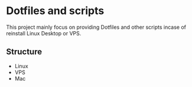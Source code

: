# Dotfiles and scripts
This project mainly focus on providing Dotfiles and other scripts incase of reinstall Linux Desktop or VPS.

## Structure

- Linux 
- VPS
- Mac
